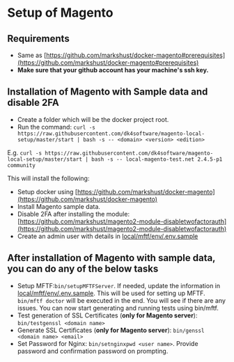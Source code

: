 # Setup of Magento

## Requirements

- Same as [https://github.com/markshust/docker-magento#prerequisites](https://github.com/markshust/docker-magento#prerequisites)
- **Make sure that your github account has your machine's ssh key.**

## Installation of Magento with Sample data and disable 2FA

- Create a folder which will be the docker project root.
- Run the command: `curl -s https://raw.githubusercontent.com/dk4software/magento-local-setup/master/start | bash -s -- <domain> <version> <edition>`

E.g. `curl -s https://raw.githubusercontent.com/dk4software/magento-local-setup/master/start | bash -s -- local-magento-test.net 2.4.5-p1 community`

This will install the following:

- Setup docker using [https://github.com/markshust/docker-magento](https://github.com/markshust/docker-magento)
- Install Magento sample data.
- Disable 2FA after installing the module: [https://github.com/markshust/magento2-module-disabletwofactorauth](https://github.com/markshust/magento2-module-disabletwofactorauth)
- Create an admin user with details in [local/mftf/env/.env.sample](local/mftf/env/.env.sample)

## After installation of Magento with sample data, you can do any of the below tasks

- Setup MFTF:`bin/setupMFTFServer`. If needed, update the information in [local/mftf/env/.env.sample](local/mftf/env/.env.sample). This will be used for setting up MFTF. `bin/mftf doctor` will be executed in the end. You will see if there are any issues. You can now start generating and running tests using bin/mftf.
- Test generation of SSL Certificates (**only for Magento server**): `bin/testgenssl <domain name>`
- Generate SSL Certificates (**only for Magento server**): `bin/genssl <domain name> <email>`
- Set Password for Nginx: `bin/setnginxpwd <user name>`. Provide password and confirmation password on prompting.
